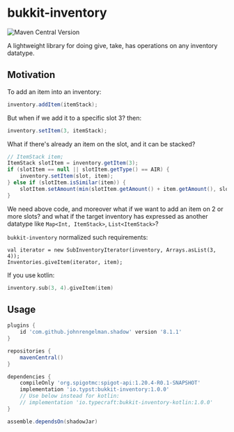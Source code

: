 # bukkit-inventory

![Maven Central Version](https://img.shields.io/maven-central/v/io.typst/bukkit-inventory)

A lightweight library for doing give, take, has operations on any inventory datatype.

## Motivation

To add an item into an inventory:

```java
inventory.addItem(itemStack);
```

But when if we add it to a specific slot 3? then:

```java
inventory.setItem(3, itemStack);
```

What if there's already an item on the slot, and it can be stacked?

```java
// ItemStack item;
ItemStack slotItem = inventory.getItem(3);
if (slotItem == null || slotItem.getType() == AIR) {
    inventory.setItem(slot, item);
} else if (slotItem.isSimilar(item)) {
    slotItem.setAmount(min(slotItem.getAmount() + item.getAmount(), slotItem.maxStackSize));
}
```

We need above code, and moreover what if we want to add an item on 2 or more slots? and what if the target inventory has expressed as another datatype like `Map<Int, ItemStack>`, `List<ItemStack>`?

`bukkit-inventory` normalized such requirements:

```text
val iterator = new SubInventoryIterator(inventory, Arrays.asList(3, 4));
Inventories.giveItem(iterator, item);
```

If you use kotlin:

```kotlin
inventory.sub(3, 4).giveItem(item)
```

## Usage

```groovy
plugins {
    id 'com.github.johnrengelman.shadow' version '8.1.1'
}

repositories {
    mavenCentral()
}

dependencies {
    compileOnly 'org.spigotmc:spigot-api:1.20.4-R0.1-SNAPSHOT'
    implementation 'io.typst:bukkit-inventory:1.0.0'
    // Use below instead for kotlin:
    // implementation 'io.typecraft:bukkit-inventory-kotlin:1.0.0'
}

assemble.dependsOn(shadowJar)
```
